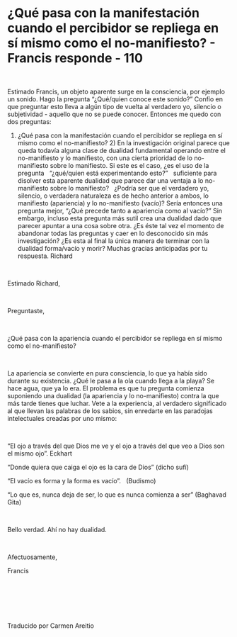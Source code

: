 # ¿Qué pasa con la manifestación cuando el percibidor se repliega en sí mismo como el no-manifiesto? - Francis responde - 110



&nbsp;





Estimado Francis, un objeto aparente surge en la consciencia, por ejemplo un sonido. Hago la pregunta &ldquo;&iquest;Qu&eacute;/quien conoce este sonido?&rdquo; Conf&iacute;o en que preguntar esto lleva a alg&uacute;n tipo de vuelta al verdadero yo, silencio o subjetividad - aquello que no se puede conocer. Entonces me quedo con dos preguntas: 





1) &iquest;Qu&eacute; pasa con la manifestaci&oacute;n cuando el percibidor se repliega en s&iacute; mismo como el no-manifiesto? 2) En la investigaci&oacute;n original parece que queda todav&iacute;a alguna clase de dualidad fundamental operando entre el no-manifiesto y lo manifiesto, con una cierta prioridad de lo no-manifiesto sobre lo manifiesto. Si este es el caso, &iquest;es el uso de la pregunta
&nbsp; 
&ldquo;&iquest;qu&eacute;/quien est&aacute; experimentando esto?&rdquo;
&nbsp; 
suficiente para disolver esta aparente dualidad que parece dar una ventaja a lo no-manifiesto sobre lo manifiesto?
&nbsp; 
&iquest;Podr&iacute;a ser que el verdadero yo, silencio, o verdadera naturaleza es de hecho anterior a ambos, lo manifiesto (apariencia) y lo no-manifiesto (vac&iacute;o)? Ser&iacute;a entonces una pregunta mejor, &ldquo;&iquest;Qu&eacute; precede tanto a apariencia como al vac&iacute;o?&rdquo; Sin embargo, incluso esta pregunta m&aacute;s sutil crea una dualidad dado que parecer apuntar a una cosa sobre otra. &iquest;Es &eacute;ste tal vez el momento de abandonar todas las preguntas y caer en lo desconocido sin m&aacute;s investigaci&oacute;n? &iquest;Es esta al final la &uacute;nica manera de terminar con la dualidad forma/vac&iacute;o y morir? Muchas gracias anticipadas por tu respuesta. Richard






&nbsp;






Estimado Richard,






&nbsp;






Preguntaste,






&nbsp;






&iquest;Qu&eacute; pasa con la apariencia cuando el percibidor se repliega en s&iacute; mismo como el no-manifiesto?






&nbsp;






La apariencia se convierte en pura consciencia, lo que ya hab&iacute;a sido durante su existencia. &iquest;Qu&eacute; le pasa a la ola cuando llega a la playa? Se hace agua, que ya lo era. El problema es que tu pregunta comienza suponiendo una dualidad (la apariencia y lo no-manifiesto) contra la que m&aacute;s tarde tienes que luchar. Vete a la experiencia, al verdadero significado al que llevan las palabras de los sabios, sin enredarte en las paradojas intelectuales creadas por uno mismo: 






&nbsp;






&ldquo;El ojo a trav&eacute;s del que Dios me ve y el ojo a trav&eacute;s del que veo a Dios son el mismo ojo&rdquo;. Eckhart





&ldquo;Donde quiera que caiga el ojo es la cara de Dios&rdquo; (dicho suf&iacute;)
&nbsp; 






&ldquo;El vac&iacute;o es forma y la forma es vac&iacute;o&rdquo;.
&nbsp; 
(Budismo) 





&ldquo;Lo que es, nunca deja de ser, lo que es nunca comienza a ser&rdquo; (Baghavad Gita)






&nbsp;






Bello verdad. Ah&iacute; no hay dualidad.






&nbsp;






Afectuosamente, 





Francis






&nbsp;







&nbsp;







&nbsp;






Traducido por Carmen Areitio






&nbsp;







